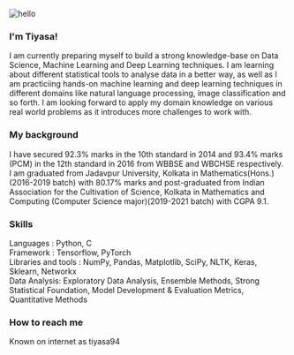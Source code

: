  ![hello](https://user-images.githubusercontent.com/74978788/130126908-378e054b-d344-40a1-9c40-bc1044d8f985.gif)
### I'm Tiyasa!
I am currently preparing myself to build a strong knowledge-base on Data Science, Machine Learning and Deep Learning techniques. I am learning about different statistical tools to analyse data in a better way, as well as I am practiciing hands-on machine learning and deep learning techniques in different domains like natural language processing, image classification and so forth. I am looking forward to apply my domain knowledge on various real world problems as it introduces more challenges to work with.
### My background 
I have secured 92.3% marks in the 10th standard in 2014 and 93.4% marks (PCM) in the 12th standard in 2016 from WBBSE and WBCHSE respectively. I am graduated from Jadavpur University, Kolkata in Mathematics(Hons.) (2016-2019 batch) with 80.17% marks and post-graduated from Indian Association for the Cultivation of Science, Kolkata in Mathematics and Computing (Computer Science major)(2019-2021 batch) with CGPA 9.1. 
### Skills
Languages : Python, C<br/>  Framework : Tensorflow, PyTorch <br/> Libraries and tools : NumPy, Pandas, Matplotlib, SciPy, NLTK, Keras, Sklearn, Networkx <br/>  Data Analysis: Exploratory Data Analysis, Ensemble Methods, Strong Statistical Foundation, Model Development & Evaluation Metrics, Quantitative Methods <br/>
### How to reach me
Known on internet as tiyasa94
<!--
**tiyasa94/tiyasa94** is a ✨ _special_ ✨ repository because its `README.md` (this file) appears on your GitHub profile.

Here are some ideas to get you started:

- 🔭 I’m currently working on...
- 🌱 I’m currently learning ...
- 👯 I’m looking to collaborate on ...
- 🤔 I’m looking for help with ...
- 💬 Ask me about ...
- 📫 How to reach me: ...
- 😄 Pronouns: ...
- ⚡ Fun fact: ...
-->
